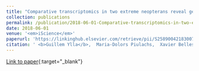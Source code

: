 ```yaml
---
title: "Comparative transcriptomics in two extreme neopterans reveal general trends in the evolution of modern insects"
collection: publications
permalink: /publication/2018-06-01-Comparative-transcriptomics-in-two-extreme-neopterans-reveal-general-trends-in-the-evolution-of-modern-insects
date: 2018-06-01
venue: '<em>iScience</em>'
paperurl: 'https://linkinghub.elsevier.com/retrieve/pii/S2589004218300725'
citation: ' <b>Guillem Ylla</b>,  Maria-Dolors Piulachs,  Xavier Belles, &quot;Comparative transcriptomics in two extreme neopterans reveal general trends in the evolution of modern insects.&quot; <em>iScience</em>, 2018.'
---
```

[Link to paper](https://linkinghub.elsevier.com/retrieve/pii/S2589004218300725){:target="_blank"}
